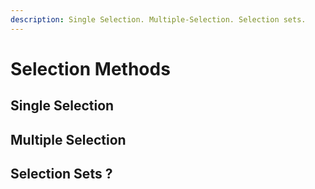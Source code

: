 ```yaml
---
description: Single Selection. Multiple-Selection. Selection sets.
---
```


# Selection Methods

## Single Selection

## Multiple Selection

## Selection Sets ?

